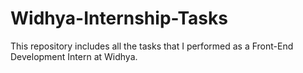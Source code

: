 # Widhya-Internship-Tasks
This repository includes all the tasks that I performed as a Front-End Development Intern at Widhya.
